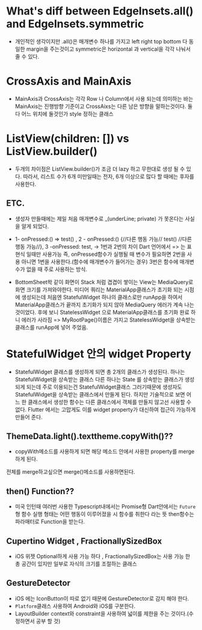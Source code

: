 # What's diff between EdgeInsets.all() and EdgeInsets.symmetric

- 개인적인 생각이지만 .all()은 매개변수 하나를 가지고 left right top bottom 다 동일한 margin을 주는것이고 symmetric은 horizontal 과 vertical을 각각 나눠서 줄 수 있다.

# CrossAxis and MainAxis

- MainAxis과 CrossAxis는 각각 Row 나 Column에서 사용 되는데 의미하는 바는 MainAxis는 진행방향 기준이고 CrossAixs는 다른 남은 방향을 말하는것이다. 둘 다 어느 위치에 둘것인가 style 정하는 클래스

# ListView(children: []) vs ListView.builder()

- 두개의 차이점은 ListView.builder()가 조금 더 lazy 하고 무한대로 생성 될 수 있다.
따라서, 리스트 수가 6개 미만일때는 전자, 6개 이상으로 많다 할 때에는 후자를 사용한다.

## ETC.
- 생성자 만들때에는 제일 처음 매개변수로 _(underLine; private) 가 못온다는 사실을 알게 되었다.

- 1- onPressed:() => test() , 2 - onPressed:() {//다른 행동 가능// test() //다른 행동 가능//}, 3 -onPressed: test,
-> 1번과 2번의 차이 Dart 언어에서 => 는 표현식 일때만 사용가능 즉, onPressed함수가 실행될 때 변수가 필요하면 2번을 사용 아니면 1번을 사용한다.(함수에 매개변수가 들어가는 경우)
3번은 함수에 매개변수가 없을 때 주로 사용하는 방식.

- BottomSheet왁 같이 화면이 Stack 처럼 겹겹이 쌓이는 View는 MediaQuery로 화면 크기를 가져와야한다. 미디어 쿼리는 MaterialApp클래스가 초기화 되는 시점에 생성되는데 처음엔 StatefulWidget 하나의 클래스로만 runApp을 하여서 MaterialApp클래스가 끝까지 초기화가 되지 않아 MediaQuery 에러가 계속 나는 것이었다.
  후에 보니 StatelessWidget 으로 MaterialApp클래스를 초기화 완료 하니 에러가 사라짐
  => MyRootPage()이름은 가지고 StatelessWidget을 상속받는 클래스를 runApp에 넣어 주었음.

# StatefulWidget 안의 widget Property
- StatefulWidget 클래스를 생성하게 되면 총 2개의 클래스가 생성된다.
  하나는 StatefulWidget을 상속받는 클래스 다른 하나는 State<T> 를 상속받는 클래스가 생성되게 되는데 주로 이용되는건 StatefulWidget클래스 그러기때문에 생성자도 StatefulWidget을 상속받는 클래스에서 만들게 된다. 하지만 기술적으로 보면 어느 한 클래스에서 생성한 함수는 다른 클래스에서 객체를 만들지 않고선 사용할 수 없다. Flutter 에서는 고맙게도 이를 widget property가 대신하여 접근이 가능하게 만들어 준다.

## ThemeData.light().texttheme.copyWith()??
  - copyWith메소드를 사용하게 되면 해당 메소드 안에서 사용한 property를 merge하게 된다.

전체를 merge하고싶으면 merge()메소드를 사용하면된다.

## then() Function??
- 미국 인턴때 여러번 사용한 Typescript내에서는 Promise형 Dart안에서는 `Future`형 함수 실행 형태는 어떤 행동이 이루어졌을 시 함수를 취한다 라는 뜻 then함수는 파라매터로 Function을 받는다.

## Cupertino Widget , FractionallySizedBox
- iOS 위젯 Optional하게 사용 가능 하다 , FractionallySizedBox는 사용 가능 한 총 공간이 있지만 일부로 자식의 크기를 조절하는 클래스

## GestureDetector

- iOS 에는 IconButton이 따로 없기 때문에 GestureDetector로 감지 해야 한다.
- `Platform`클래스 사용하여 Android와 iOS를 구분한다.
- LayoutBuilder context와 constraint을 사용하여 넓이를 제한을 주는 것이다.(수정하면서 공부 할 것)